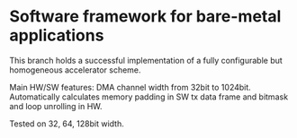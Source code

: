 #  Software framework for bare-metal applications
This branch holds a successful implementation of a fully configurable but homogeneous accelerator scheme.

Main HW/SW features:
DMA channel width from 32bit to 1024bit.
Automatically calculates memory padding in SW tx data frame and bitmask and loop unrolling in HW.

Tested on 32, 64, 128bit width.
